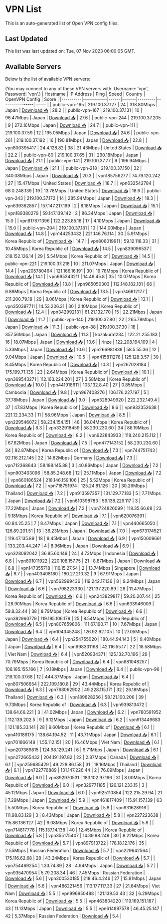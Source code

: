 # VPN List

This is an auto-generated list of Open VPN config files.

## Last Updated

This list was last updated on: Tue, 07 Nov 2023 06:00:05 GMT.

## Available Servers

Below is the list of available VPN servers:

(You may connect to any of these VPN servers with: Username: 'vpn', Password: 'vpn'.)
| Hostname | IP Address | Ping | Speed | Country | OpenVPN Config | Score |
|----------|------------|------|-------|---------|----------------| ----- |
| public-vpn-165 | 219.100.37.127 | 24 | 318.80Mbps | Japan | [Download 📥](./configs/server_0_JP.ovpn) | 28.2 |
| public-vpn-167 | 219.100.37.131 | 10 | 96.47Mbps | Japan | [Download 📥](./configs/server_1_JP.ovpn) | 27.6 |
| public-vpn-244 | 219.100.37.205 | 9 | 272.16Mbps | Japan | [Download 📥](./configs/server_2_JP.ovpn) | 24.7 |
| public-vpn-111 | 219.100.37.59 | 12 | 195.05Mbps | Japan | [Download 📥](./configs/server_3_JP.ovpn) | 24.6 |
| public-vpn-261 | 219.100.37.192 | 16 | 190.81Mbps | Japan | [Download 📥](./configs/server_4_JP.ovpn) | 22.8 |
| vpn800395417 | 24.4.128.82 | 38 | 21.43Mbps | United States | [Download 📥](./configs/server_5_US.ovpn) | 22.2 |
| public-vpn-80 | 219.100.37.65 | 31 | 290.18Mbps | Japan | [Download 📥](./configs/server_6_JP.ovpn) | 21.1 |
| public-vpn-141 | 219.100.37.77 | 9 | 196.94Mbps | Japan | [Download 📥](./configs/server_7_JP.ovpn) | 21.1 |
| public-vpn-218 | 219.100.37.150 | 32 | 340.08Mbps | Japan | [Download 📥](./configs/server_8_JP.ovpn) | 20.3 |
| vpn185756277 | 74.79.120.242 | 27 | 15.47Mbps | United States | [Download 📥](./configs/server_9_US.ovpn) | 18.7 |
| vpn632542784 | 68.0.248.139 | 19 | 13.78Mbps | United States | [Download 📥](./configs/server_10_US.ovpn) | 18.6 |
| public-vpn-243 | 219.100.37.172 | 14 | 285.94Mbps | Japan | [Download 📥](./configs/server_11_JP.ovpn) | 18.3 |
| vpn639362857 | 157.147.217.199 | 2 | 8.18Mbps | Japan | [Download 📥](./configs/server_12_JP.ovpn) | 15.1 |
| vpn189380279 | 59.147.139.142 | 2 | 86.34Mbps | Japan | [Download 📥](./configs/server_13_JP.ovpn) | 15.0 |
| vpn817671396 | 122.223.85.18 | 17 | 4.10Mbps | Japan | [Download 📥](./configs/server_14_JP.ovpn) | 15.0 |
| public-vpn-204 | 219.100.37.181 | 10 | 144.00Mbps | Japan | [Download 📥](./configs/server_15_JP.ovpn) | 14.8 |
| vpn144253432 | 221.146.76.114 | 30 | 5.91Mbps | Korea Republic of | [Download 📥](./configs/server_16_KR.ovpn) | 14.7 |
| vpn806019911 | 59.12.118.33 | 31 | 10.45Mbps | Korea Republic of | [Download 📥](./configs/server_17_KR.ovpn) | 14.5 |
| vpn839096537 | 218.152.126.14 | 29 | 5.54Mbps | Korea Republic of | [Download 📥](./configs/server_18_KR.ovpn) | 14.5 |
| public-vpn-221 | 219.100.37.218 | 10 | 211.07Mbps | Japan | [Download 📥](./configs/server_19_JP.ovpn) | 14.4 |
| vpn205780464 | 121.166.16.191 | 30 | 19.78Mbps | Korea Republic of | [Download 📥](./configs/server_20_KR.ovpn) | 14.1 |
| vpn665343211 | 14.46.45.8 | 35 | 10.07Mbps | Korea Republic of | [Download 📥](./configs/server_21_KR.ovpn) | 13.8 |
| vpn965050303 | 112.148.182.181 | 66 | 6.86Mbps | Korea Republic of | [Download 📥](./configs/server_22_KR.ovpn) | 13.5 |
| vpn746612177 | 211.200.79.18 | 29 | 8.06Mbps | Korea Republic of | [Download 📥](./configs/server_23_KR.ovpn) | 13.1 |
| vpn350397711 | 14.53.206.31 | 30 | 2.10Mbps | Korea Republic of | [Download 📥](./configs/server_24_KR.ovpn) | 12.4 |
| vpn342992131 | 61.21.132.170 | 15 | 22.21Mbps | Japan | [Download 📥](./configs/server_25_JP.ovpn) | 11.7 |
| public-vpn-140 | 219.100.37.80 | 22 | 265.79Mbps | Japan | [Download 📥](./configs/server_26_JP.ovpn) | 11.3 |
| public-vpn-88 | 219.100.37.30 | 18 | 357.56Mbps | Japan | [Download 📥](./configs/server_27_JP.ovpn) | 11.3 |
| kozakura1234 | 122.21.255.183 | 16 | 18.07Mbps | Japan | [Download 📥](./configs/server_28_JP.ovpn) | 10.6 |
| rinze | 122.208.194.109 | 4 | 5.33Mbps | Japan | [Download 📥](./configs/server_29_JP.ovpn) | 10.6 |
| vpn266981838 | 58.5.55.36 | 12 | 9.04Mbps | Japan | [Download 📥](./configs/server_30_JP.ovpn) | 10.5 |
| vpn415811278 | 125.128.3.57 | 30 | 8.45Mbps | Korea Republic of | [Download 📥](./configs/server_31_KR.ovpn) | 10.3 |
| vpn267028184 | 175.199.71.135 | 23 | 2.64Mbps | Korea Republic of | [Download 📥](./configs/server_32_KR.ovpn) | 10.1 |
| vpn369543271 | 112.163.224.201 | 27 | 3.58Mbps | Korea Republic of | [Download 📥](./configs/server_33_KR.ovpn) | 10.0 |
| vpn441918611 | 103.132.8.40 | 27 | 0.85Mbps | Cambodia | [Download 📥](./configs/server_34_KH.ovpn) | 9.8 |
| vpn967408276 | 106.176.227.197 | 5 | 37.78Mbps | Japan | [Download 📥](./configs/server_35_JP.ovpn) | 9.0 |
| vpn328949920 | 222.232.149.4 | 37 | 47.83Mbps | Korea Republic of | [Download 📥](./configs/server_36_KR.ovpn) | 8.6 |
| vpn932352638 | 221.12.234.33 | 11 | 58.96Mbps | Japan | [Download 📥](./configs/server_37_JP.ovpn) | 8.5 |
| vpn229546072 | 58.234.154.151 | 48 | 36.04Mbps | Korea Republic of | [Download 📥](./configs/server_38_KR.ovpn) | 8.3 |
| vpn332918459 | 58.230.230.60 | 34 | 88.19Mbps | Korea Republic of | [Download 📥](./configs/server_39_KR.ovpn) | 8.2 |
| vpn922843933 | 118.240.215.112 | 1 | 67.62Mbps | Japan | [Download 📥](./configs/server_40_JP.ovpn) | 7.5 |
| vpn477143152 | 58.230.230.60 | 34 | 82.87Mbps | Korea Republic of | [Download 📥](./configs/server_41_KR.ovpn) | 7.3 |
| vpn744751743 | 92.116.212.145 | 22 | 14.82Mbps | Germany | [Download 📥](./configs/server_42_DE.ovpn) | 7.3 |
| vpn712368643 | 58.188.145.88 | 3 | 40.86Mbps | Japan | [Download 📥](./configs/server_43_JP.ovpn) | 7.2 |
| vpn903403096 | 58.85.248.68 | 12 | 25.11Mbps | Japan | [Download 📥](./configs/server_44_JP.ovpn) | 7.2 |
| vpn660186524 | 218.146.159.106 | 25 | 5.52Mbps | Korea Republic of | [Download 📥](./configs/server_45_KR.ovpn) | 7.2 |
| vpn718751974 | 125.24.81.126 | 20 | 30.26Mbps | Thailand | [Download 📥](./configs/server_46_TH.ovpn) | 7.2 |
| vpn913597357 | 131.129.77.183 | 5 | 7.71Mbps | Japan | [Download 📥](./configs/server_47_JP.ovpn) | 7.2 |
| vpn610398783 | 59.138.229.117 | 3 | 77.22Mbps | Japan | [Download 📥](./configs/server_48_JP.ovpn) | 7.2 |
| vpn724826099 | 118.35.66.68 | 23 | 9.18Mbps | Korea Republic of | [Download 📥](./configs/server_49_KR.ovpn) | 7.1 |
| vpn620076391 | 60.84.25.25 | 7 | 8.47Mbps | Japan | [Download 📥](./configs/server_50_JP.ovpn) | 7.1 |
| vpn440665050 | 126.89.201.51 | 13 | 36.23Mbps | Japan | [Download 📥](./configs/server_51_JP.ovpn) | 7.0 |
| vpn673174521 | 119.47.135.89 | 18 | 8.45Mbps | Japan | [Download 📥](./configs/server_52_JP.ovpn) | 6.9 |
| vpn150609661 | 133.203.44.247 | 4 | 8.96Mbps | Japan | [Download 📥](./configs/server_53_JP.ovpn) | 6.9 |
| vpn328092042 | 36.85.60.149 | 24 | 4.73Mbps | Indonesia | [Download 📥](./configs/server_54_ID.ovpn) | 6.8 |
| vpn801011922 | 220.108.157.75 | 21 | 8.87Mbps | Japan | [Download 📥](./configs/server_55_JP.ovpn) | 6.8 |
| vpn147355718 | 116.15.27.54 | 2 | 13.74Mbps | Singapore | [Download 📥](./configs/server_56_SG.ovpn) | 6.7 |
| vpn403408180 | 180.27.210.32 | 9 | 67.91Mbps | Japan | [Download 📥](./configs/server_57_JP.ovpn) | 6.7 |
| vpn562999436 | 119.242.17.136 | 8 | 9.24Mbps | Japan | [Download 📥](./configs/server_58_JP.ovpn) | 6.6 |
| vpn798223330 | 121.137.220.89 | 28 | 11.47Mbps | Korea Republic of | [Download 📥](./configs/server_59_KR.ovpn) | 6.6 |
| vpn243829817 | 59.20.207.44 | 25 | 28.90Mbps | Korea Republic of | [Download 📥](./configs/server_60_KR.ovpn) | 6.6 |
| vpn633946009 | 59.8.32.44 | 38 | 8.79Mbps | Korea Republic of | [Download 📥](./configs/server_61_KR.ovpn) | 6.6 |
| vpn382960779 | 119.195.106.178 | 25 | 8.54Mbps | Korea Republic of | [Download 📥](./configs/server_62_KR.ovpn) | 6.5 |
| vpn807659806 | 111.67.190.71 | 10 | 7.67Mbps | Japan | [Download 📥](./configs/server_63_JP.ovpn) | 6.4 |
| vpn104345248 | 126.92.92.105 | 10 | 27.05Mbps | Japan | [Download 📥](./configs/server_64_JP.ovpn) | 6.4 |
| vpn254755020 | 180.44.94.143 | 5 | 9.40Mbps | Japan | [Download 📥](./configs/server_65_JP.ovpn) | 6.4 |
| vpn998331168 | 42.116.55.17 | 22 | 18.58Mbps | Viet Nam | [Download 📥](./configs/server_66_VN.ovpn) | 6.4 |
| vpn520934371 | 125.132.70.196 | 29 | 70.79Mbps | Korea Republic of | [Download 📥](./configs/server_67_KR.ovpn) | 6.4 |
| vpn681048257 | 106.185.155.166 | 7 | 9.18Mbps | Japan | [Download 📥](./configs/server_68_JP.ovpn) | 6.4 |
| public-vpn-96 | 219.100.37.68 | 12 | 444.37Mbps | Japan | [Download 📥](./configs/server_69_JP.ovpn) | 6.4 |
| vpn807506654 | 222.109.180.8 | 29 | 43.44Mbps | Korea Republic of | [Download 📥](./configs/server_70_KR.ovpn) | 6.3 |
| vpn768062902 | 49.228.115.171 | 32 | 26.18Mbps | Thailand | [Download 📥](./configs/server_71_TH.ovpn) | 6.3 |
| vpn189828256 | 58.121.100.206 | 39 | 9.73Mbps | Korea Republic of | [Download 📥](./configs/server_72_KR.ovpn) | 6.3 |
| vpn939813472 | 138.64.66.221 | 3 | 41.02Mbps | Japan | [Download 📥](./configs/server_73_JP.ovpn) | 6.2 |
| vpn780591952 | 112.139.202.5 | 9 | 9.12Mbps | Japan | [Download 📥](./configs/server_74_JP.ovpn) | 6.2 |
| vpn913449683 | 121.185.33.141 | 28 | 9.60Mbps | Korea Republic of | [Download 📥](./configs/server_75_KR.ovpn) | 6.1 |
| vpn410186175 | 138.64.194.52 | 11 | 43.71Mbps | Japan | [Download 📥](./configs/server_76_JP.ovpn) | 6.1 |
| vpn701866148 | 1.55.112.151 | 20 | 16.46Mbps | Viet Nam | [Download 📥](./configs/server_77_VN.ovpn) | 6.1 |
| vpn207369815 | 124.98.129.241 | 6 | 9.71Mbps | Japan | [Download 📥](./configs/server_78_JP.ovpn) | 6.1 |
| vpn272665432 | 204.191.197.82 | 22 | 2.87Mbps | Canada | [Download 📥](./configs/server_79_CA.ovpn) | 6.1 |
| vpn259685429 | 49.228.86.158 | 31 | 18.16Mbps | Thailand | [Download 📥](./configs/server_80_TH.ovpn) | 6.1 |
| vpn722776889 | 131.147.226.44 | 2 | 76.09Mbps | Japan | [Download 📥](./configs/server_81_JP.ovpn) | 6.0 |
| vpn892970531 | 183.102.97.166 | 31 | 8.00Mbps | Korea Republic of | [Download 📥](./configs/server_82_KR.ovpn) | 6.0 |
| vpn329771185 | 126.121.233.15 | 3 | 45.12Mbps | Japan | [Download 📥](./configs/server_83_JP.ovpn) | 6.0 |
| vpn925110854 | 122.215.29.94 | 21 | 7.29Mbps | Japan | [Download 📥](./configs/server_84_JP.ovpn) | 5.9 |
| vpn461817409 | 115.91.157.139 | 63 | 5.50Mbps | Korea Republic of | [Download 📥](./configs/server_85_KR.ovpn) | 5.8 |
| vpn931628916 | 111.98.83.129 | 3 | 8.43Mbps | Japan | [Download 📥](./configs/server_86_JP.ovpn) | 5.8 |
| vpn227223638 | 115.86.136.127 | 42 | 9.08Mbps | Korea Republic of | [Download 📥](./configs/server_87_KR.ovpn) | 5.8 |
| vpn714817778 | 115.137.14.138 | 40 | 12.45Mbps | Korea Republic of | [Download 📥](./configs/server_88_KR.ovpn) | 5.8 |
| vpn355175407 | 14.39.88.249 | 30 | 8.22Mbps | Korea Republic of | [Download 📥](./configs/server_89_KR.ovpn) | 5.7 |
| vpn897913722 | 178.18.12.176 | 35 | 2.55Mbps | Russian Federation | [Download 📥](./configs/server_90_RU.ovpn) | 5.7 |
| vpn229642564 | 175.116.62.68 | 28 | 43.24Mbps | Korea Republic of | [Download 📥](./configs/server_91_KR.ovpn) | 5.7 |
| vpn754469254 | 1.33.74.89 | 28 | 4.94Mbps | Japan | [Download 📥](./configs/server_92_JP.ovpn) | 5.7 |
| vpn935470954 | 5.79.208.34 | 46 | 7.45Mbps | Russian Federation | [Download 📥](./configs/server_93_RU.ovpn) | 5.6 |
| vpn300530185 | 218.46.4.246 | 27 | 15.91Mbps | Japan | [Download 📥](./configs/server_94_JP.ovpn) | 5.6 |
| vpn486221456 | 113.177.117.33 | 27 | 21.64Mbps | Viet Nam | [Download 📥](./configs/server_95_VN.ovpn) | 5.5 |
| vpn996950488 | 121.139.53.43 | 32 | 6.29Mbps | Korea Republic of | [Download 📥](./configs/server_96_KR.ovpn) | 5.5 |
| vpn463804220 | 119.169.151.187 | 43 | 11.13Mbps | Japan | [Download 📥](./configs/server_97_JP.ovpn) | 5.5 |
| vpn614897578 | 46.45.25.147 | 42 | 5.37Mbps | Russian Federation | [Download 📥](./configs/server_98_RU.ovpn) | 5.4 |
